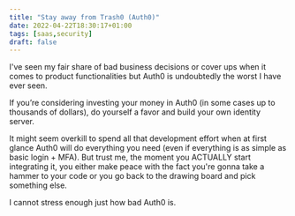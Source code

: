 ```yaml
---
title: "Stay away from Trash0 (Auth0)"
date: 2022-04-22T18:30:17+01:00
tags: [saas,security]
draft: false
---
```


I've seen my fair share of bad business decisions or cover ups when it comes to product functionalities but Auth0 is undoubtedly the worst I have ever seen. 

If you’re considering investing your money in Auth0 (in some cases up to thousands of dollars), do yourself a favor and build your own identity server. 

It might seem overkill to spend all that development effort when at first glance Auth0 will do everything you need (even if everything is as simple as basic login + MFA). But trust me, the moment you ACTUALLY start integrating it, you either make peace with the fact you're gonna take a hammer to your code or you go back to the drawing board and pick something else. 

I cannot stress enough just how bad Auth0 is.
